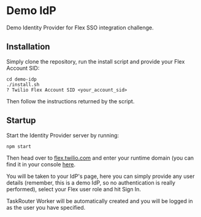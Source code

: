 # Demo IdP

Demo Identity Provider for Flex SSO integration challenge.

## Installation

Simply clone the repository, run the install script and provide your Flex Account SID:

```
cd demo-idp
./install.sh
? Twilio Flex Account SID <your_account_sid>
```

Then follow the instructions returned by the script.


## Startup

Start the Identity Provider server by running:

```
npm start
```

Then head over to [flex.twilio.com](https://flex.twilio.com) and enter your runtime domain (you can find it in your console [here](https://www.twilio.com/console/runtime).

You will be taken to your IdP's page, here you can simply provide any user details (remember, this is a demo IdP, so no authentication is really performed), select your Flex user role and hit Sign In.

TaskRouter Worker will be automatically created and you will be logged in as the user you have specified.